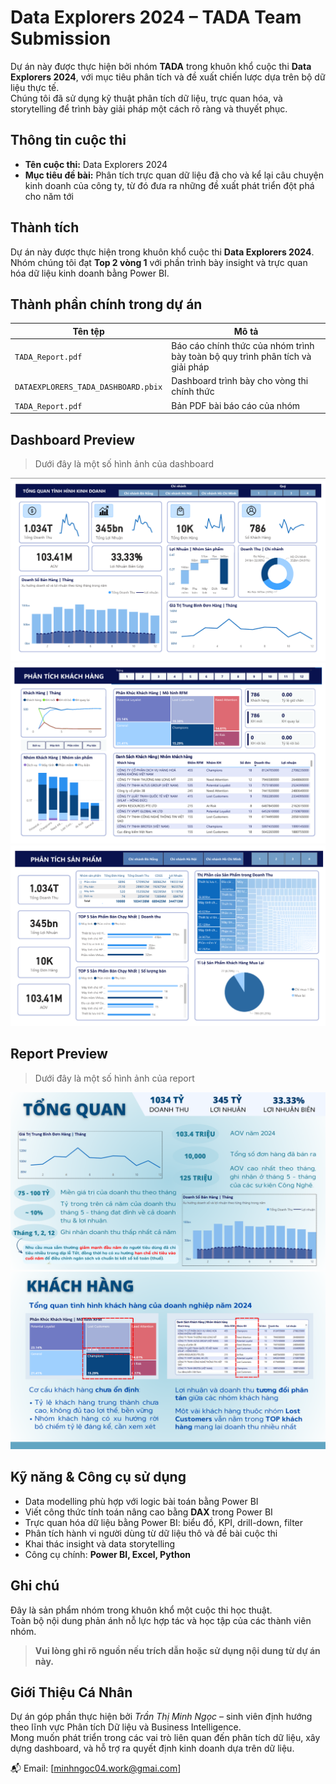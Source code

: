 # Data Explorers 2024 – TADA Team Submission

Dự án này được thực hiện bởi nhóm **TADA** trong khuôn khổ cuộc thi **Data Explorers 2024**, với mục tiêu phân tích và đề xuất chiến lược dựa trên bộ dữ liệu thực tế.  
Chúng tôi đã sử dụng kỹ thuật phân tích dữ liệu, trực quan hóa, và storytelling để trình bày giải pháp một cách rõ ràng và thuyết phục.

## Thông tin cuộc thi

- **Tên cuộc thi:** Data Explorers 2024
- **Mục tiêu đề bài:** Phân tích trực quan dữ liệu đã cho và kể lại câu chuyện kinh doanh của công ty, từ đó đưa ra những đề xuất phát triển đột phá cho năm tới

## Thành tích

Dự án này được thực hiện trong khuôn khổ cuộc thi **Data Explorers 2024**.  
Nhóm chúng tôi đạt **Top 2 vòng 1** với phần trình bày insight và trực quan hóa dữ liệu kinh doanh bằng Power BI.


## Thành phần chính trong dự án

| Tên tệp | Mô tả |
|--------|-------|
| `TADA_Report.pdf` | Báo cáo chính thức của nhóm trình bày toàn bộ quy trình phân tích và giải pháp |
| `DATAEXPLORERS_TADA_DASHBOARD.pbix` | Dashboard trình bày cho vòng thi chính thức |
| `TADA_Report.pdf` | Bản PDF bài báo cáo của nhóm |

## Dashboard Preview

> Dưới đây là một số hình ảnh của dashboard
> 
![Overview](TADA_Dashboard_Overview.png)
![Customers](TADA_Dashboard_Customers.png)  
![Product](TADA_Dashboard_Product.png)  

## Report Preview

> Dưới đây là một số hình ảnh của report
> 
![Report1](TADA_Report1.png)
![Report2](TADA_Report2.png)  

## Kỹ năng & Công cụ sử dụng

- Data modelling phù hợp với logic bài toán bằng Power BI
- Viết công thức tính toán nâng cao bằng **DAX** trong Power BI
- Trực quan hóa dữ liệu bằng Power BI: biểu đồ, KPI, drill-down, filter
- Phân tích hành vi người dùng từ dữ liệu thô và đề bài cuộc thi
- Khai thác insight và data storytelling
- Công cụ chính: **Power BI, Excel, Python**

## Ghi chú

Đây là sản phẩm nhóm trong khuôn khổ một cuộc thi học thuật.  
Toàn bộ nội dung phản ánh nỗ lực hợp tác và học tập của các thành viên nhóm.

> **Vui lòng ghi rõ nguồn nếu trích dẫn hoặc sử dụng nội dung từ dự án này.**

## Giới Thiệu Cá Nhân

Dự án góp phần thực hiện bởi *Trần Thị Minh Ngọc* – sinh viên định hướng theo lĩnh vực Phân tích Dữ liệu và Business Intelligence.  
Mong muốn phát triển trong các vai trò liên quan đến phân tích dữ liệu, xây dựng dashboard, và hỗ trợ ra quyết định kinh doanh dựa trên dữ liệu.

📬 Email: [minhngoc04.work@gmai.com]
